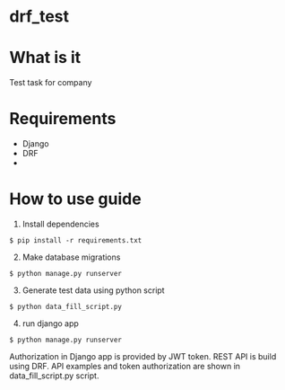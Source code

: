 # drf_test


# What is it

Test task for company

# Requirements

- Django
- DRF
- 

# How to use guide

1. Install dependencies
```
$ pip install -r requirements.txt
```
2. Make database migrations 
```
$ python manage.py runserver
```

3. Generate test data using python script
```
$ python data_fill_script.py
```

4. run django app
```
$ python manage.py runserver
```

Authorization in Django app is provided by JWT token. REST API is build using DRF.
API examples and token authorization are shown in data_fill_script.py script.
